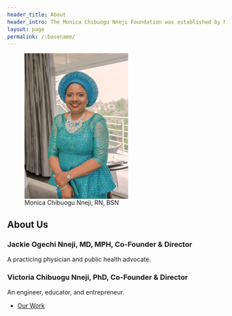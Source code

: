 ```yaml
---
header_title: About
header_intro: The Monica Chibuogu Nneji Foundation was established by Monica’s children to honor her life. Monica faithfully followed Christ and dedicated her life to caring for others, in her long career as a registered nurse, as a champion for academic excellence, and as an advocate for social justice. We hope you will join us in continuing the great work Monica began in the community.
layout: page
permalink: /:basename/
---
```

<!--![Monica Chibuogu Nneji portrait](/assets/images/Monica_Chibuogu_Nneji_1500x2100_300.jpg "Title is optional")-->
<figure>
  <img src="https://raw.githubusercontent.com/nnejifoundation/nnejifoundation.github.io/gh-pages/assets/images/Monica_Chibuogu_Nneji_1500x2100_300.jpg" alt="Monica Chibuogu Nneji portrait" align="center" height="336" width="240" >
  <figcaption>
    Monica Chibuogu Nneji, RN, BSN
  </figcaption>
</figure>

## About Us

### Jackie Ogechi Nneji, MD, MPH, Co-Founder & Director
A practicing physician and public health advocate.

### Victoria Chibuogu Nneji, PhD, Co-Founder & Director
An engineer, educator, and entrepreneur.

<ul class="actions">
  <li><a href="{{ site.baseurl }}/work/" class="button">Our Work</a></li>
</ul>
